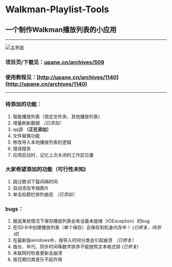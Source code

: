 # Walkman-Playlist-Tools
## 一个制作Walkman播放列表的小应用

 ---
 
 ![主界面](http://upane.cn/wp-content/uploads/2019/02/Walkman_Playlist_Tools_2019-02-09_15-40-56.png)
 
 ### 项目页/下载见：[upane.cn/archives/509](upane.cn/archives/509)
 ### 使用教程见：[http://upane.cn/archives/1140](http://upane.cn/archives/1140)
 
 ---

### 待添加的功能：
1. 智能播放列表（锁定文件夹、其他播放列表）
1. 增量刷新数据 _（已添加）_
1. qq源 **（正在添加）**
1. 文件替换功能
1. 修改导入本地播放列表的逻辑
1. 错误报告
1. 应用启动时，记忆上次关闭的工作区位置

### 大家希望添加的功能（可行性未知)
1. 跳过歌词下载间隔时间
1. 自动添加专辑图片
1. 单击标题栏排列曲目 _（已添加）_

### bugs：
1. 据说某些情况下保存播放列表会有设备未就绪（IOException）的bug
1. 在SD卡中创建播放列表（单个保存）会保存到机身内存中！  _(已修复，待测试)_
1. 在最新版windows中，按导入时间分类会引起崩溃  _（已修复）_
1. 曲长、年代、同步时间等数字排序不能按照文本格式排 _(已修复)_
1. 未联网时检查更新会崩溃
1. 按日期归类音乐不起作用
